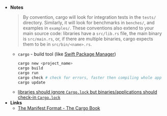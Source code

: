 - **Notes**
	> By convention, cargo will look for integration tests in the `tests/` directory. Similarly, it will look for benchmarks in `benches/`, and examples in `examples/`. These conventions also extend to your main source code: libraries have a `src/lib.rs` file, the main binary is `src/main.rs`, or, if there are multiple binaries, cargo expects them to be in `src/bin/<name>.rs`. 
	- `cargo` - build tool (like [Swift Package Manager](../Apple%20Technologies/Apple%20Platform%20Specifics/Apple%20Developer%20Tools/Dependencies/Swift%20Package%20Manager.md))
		```bash
		cargo new <project_name>
		cargo build
		cargo run
		cargo check # check for errors, faster then compiling whole app
		cargo update
		```
	- [libraries should ignore `Cargo.lock` but binaries/applications should check-in `Cargo.lock`](https://doc.rust-lang.org/cargo/faq.html#why-do-binaries-have-cargolock-in-version-control-but-not-libraries)
- **Links**
	- [The Manifest Format - The Cargo Book](https://doc.rust-lang.org/cargo/reference/manifest.html)

